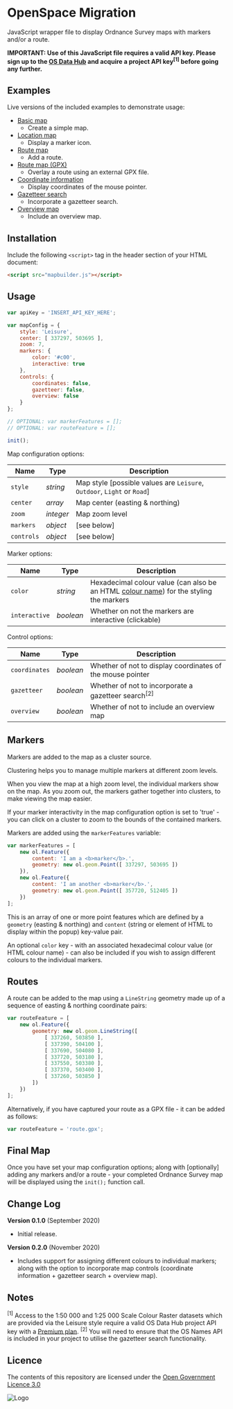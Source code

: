 # OpenSpace Migration

JavaScript wrapper file to display Ordnance Survey maps with markers and/or a route.

**IMPORTANT: Use of this JavaScript file requires a valid API key. Please sign up to the [OS Data Hub](https://osdatahub.os.uk) and acquire a project API key<sup>[1]</sup> before going any further.**

## Examples

Live versions of the included examples to demonstrate usage:

- [Basic map](https://labs.os.uk/public/openspace-migration/src/examples/basic-map.html)
  - Create a simple map.
- [Location map](https://labs.os.uk/public/openspace-migration/src/examples/location-map.html)
  - Display a marker icon.
- [Route map](https://labs.os.uk/public/openspace-migration/src/examples/route-map.html)
  - Add a route.
- [Route map (GPX)](https://labs.os.uk/public/openspace-migration/src/examples/route-map-gpx.html)
  - Overlay a route using an external GPX file.
- [Coordinate information](https://labs.os.uk/public/openspace-migration/src/examples/control-coordinates.html)
  - Display coordinates of the mouse pointer.
- [Gazetteer search](https://labs.os.uk/public/openspace-migration/src/examples/control-gazetteer.html)
  - Incorporate a gazetteer search.
- [Overview map](https://labs.os.uk/public/openspace-migration/src/examples/control-overview.html)
  - Include an overview map.

## Installation

Include the following `<script>` tag in the header section of your HTML document:

```html
<script src="mapbuilder.js"></script>
```

## Usage

```js
var apiKey = 'INSERT_API_KEY_HERE';

var mapConfig = {
    style: 'Leisure',
    center: [ 337297, 503695 ],
    zoom: 7,
    markers: {
        color: '#c00',
        interactive: true
    },
    controls: {
        coordinates: false,
        gazetteer: false,
        overview: false
    }
};

// OPTIONAL: var markerFeatures = [];
// OPTIONAL: var routeFeature = [];

init();
```

Map configuration options:

Name | Type | Description
--- | --- | ---
`style` | *string* | Map style [possible values are `Leisure`, `Outdoor`, `Light` or `Road`]
`center` | *array* | Map center (easting & northing)
`zoom` | *integer* | Map zoom level
`markers` | *object* | [see below]
`controls` | *object* | [see below]

Marker options:

Name | Type | Description
--- | --- | ---
`color` | *string* | Hexadecimal colour value (can also be an HTML [colour name](https://www.w3schools.com/colors/colors_names.asp)) for the styling the markers
`interactive` | *boolean* | Whether on not the markers are interactive (clickable)

Control options:

Name | Type | Description
--- | --- | ---
`coordinates` | *boolean* | Whether of not to display coordinates of the mouse pointer
`gazetteer` | *boolean* | Whether of not to incorporate a gazetteer search<sup>[2]</sup>
`overview` | *boolean* | Whether of not to include an overview map

## Markers

Markers are added to the map as a cluster source.

Clustering helps you to manage multiple markers at different zoom levels.

When you view the map at a high zoom level, the individual markers show on the map. As you zoom out, the markers gather together into clusters, to make viewing the map easier.

If your marker interactivity in the map configuration option is set to 'true' - you can click on a cluster to zoom to the bounds of the contained markers.

Markers are added using the `markerFeatures` variable:

```js
var markerFeatures = [
    new ol.Feature({
        content: 'I am a <b>marker</b>.',
        geometry: new ol.geom.Point([ 337297, 503695 ])
    }),
    new ol.Feature({
        content: 'I am another <b>marker</b>.',
        geometry: new ol.geom.Point([ 357720, 512405 ])
    })
];
```

This is an array of one or more point features which are defined by a `geometry` (easting & northing) and `content` (string or element of HTML to display within the popup) key-value pair.

An optional `color` key - with an associated hexadecimal colour value (or HTML colour name) - can also be included if you wish to assign different colours to the individual markers.

## Routes

A route can be added to the map using a `LineString` geometry made up of a sequence of easting & northing coordinate pairs:

```js
var routeFeature = [
    new ol.Feature({
        geometry: new ol.geom.LineString([
            [ 337260, 503850 ],
            [ 337390, 504100 ],
            [ 337690, 504080 ],
            [ 337720, 503180 ],
            [ 337550, 503380 ],
            [ 337370, 503400 ],
            [ 337260, 503850 ]
        ])
    })
];
```

Alternatively, if you have captured your route as a GPX file - it can be added as follows:

```js
var routeFeature = 'route.gpx';
```

## Final Map

Once you have set your map configuration options; along with [optionally] adding any markers and/or a route - your completed Ordnance Survey map will be displayed using the `init();` function call.

## Change Log

**Version 0.1.0** (September 2020)
- Initial release.

**Version 0.2.0** (November 2020)
- Includes support for assigning different colours to individual markers; along with the option to incorporate map controls (coordinate information + gazetteer search + overview map).

## Notes

<sup>[1]</sup> Access to the 1:50 000 and 1:25 000 Scale Colour Raster datasets which are provided via the Leisure style require a valid OS Data Hub project API key with a [Premium plan](https://osdatahub.os.uk/plans).
<sup>[2]</sup> You will need to ensure that the OS Names API is included in your project to utilise the gazetteer search functionality.

## Licence

The contents of this repository are licensed under the [Open Government Licence 3.0](https://www.nationalarchives.gov.uk/doc/open-government-licence/version/)

![Logo](http://www.nationalarchives.gov.uk/images/infoman/ogl-symbol-41px-retina-black.png "OGL logo")

